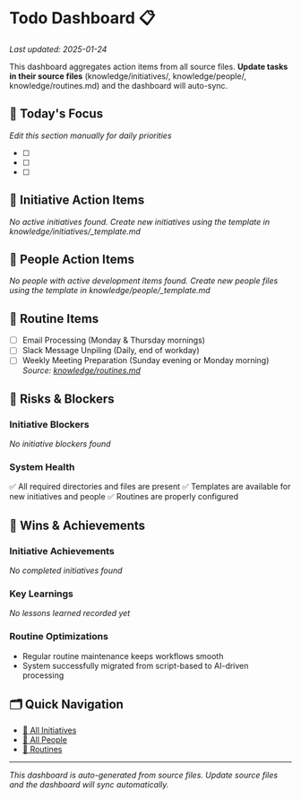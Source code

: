 # Todo Dashboard 📋

*Last updated: 2025-01-24*

This dashboard aggregates action items from all source files. **Update tasks in their source files** (knowledge/initiatives/, knowledge/people/, knowledge/routines.md) and the dashboard will auto-sync.

## 🎯 Today's Focus
*Edit this section manually for daily priorities*

- [ ] 
- [ ] 
- [ ] 

## 🚀 Initiative Action Items

*No active initiatives found. Create new initiatives using the template in knowledge/initiatives/_template.md*

## 👥 People Action Items

*No people with active development items found. Create new people files using the template in knowledge/people/_template.md*

## 🔄 Routine Items

- [ ] Email Processing (Monday & Thursday mornings)
- [ ] Slack Message Unpiling (Daily, end of workday)
- [ ] Weekly Meeting Preparation (Sunday evening or Monday morning)
*Source: [knowledge/routines.md](knowledge/routines.md)*

## 🚨 Risks & Blockers

### Initiative Blockers
*No initiative blockers found*

### System Health
✅ All required directories and files are present
✅ Templates are available for new initiatives and people
✅ Routines are properly configured

## 🎉 Wins & Achievements

### Initiative Achievements
*No completed initiatives found*

### Key Learnings
*No lessons learned recorded yet*

### Routine Optimizations
- Regular routine maintenance keeps workflows smooth
- System successfully migrated from script-based to AI-driven processing

## 🗂️ Quick Navigation

- [🚀 All Initiatives](./knowledge/initiatives/)
- [👥 All People](./knowledge/people/)
- [🔄 Routines](./knowledge/routines.md)

---
*This dashboard is auto-generated from source files. Update source files and the dashboard will sync automatically.*
